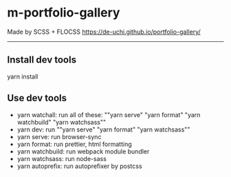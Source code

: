 # m-portfolio-gallery
Made by SCSS + FLOCSS
https://de-uchi.github.io/portfolio-gallery/

---

## Install dev tools
yarn install

## Use dev tools
- yarn watchall: run all of these: "\"yarn serve\" \"yarn format\" \"yarn watchbuild\" \"yarn watchsass\""
- yarn dev: run "\"yarn serve\" \"yarn format\" \"yarn watchsass\""
- yarn serve: run browser-sync
- yarn format: run prettier, html formatting 
- yarn watchbuild: run webpack module bundler
- yarn watchsass: run node-sass
- yarn autoprefix: run autoprefixer by postcss